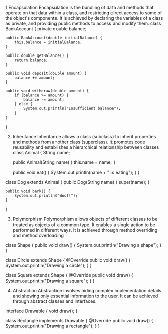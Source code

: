 1.Encapsulation
Encapsulation is the bundling of data and methods that operate on that data within a class, and restricting direct access to some of the object's components. 
It is achieved by declaring the variables of a class as private, and providing public methods to access and modify them.
class BankAccount {
    private double balance;

    public BankAccount(double initialBalance) {
        this.balance = initialBalance;
    }

    public double getBalance() {
        return balance;
    }

    public void deposit(double amount) {
        balance += amount;
    }

    public void withdraw(double amount) {
        if (balance >= amount) {
            balance -= amount;
        } else {
            System.out.println("Insufficient balance");
        }
    }
}


2. Inheritance
Inheritance allows a class (subclass) to inherit properties and methods from another class (superclass). 
It promotes code reusability and establishes a hierarchical relationship between classes
class Animal {
    String name;

    public Animal(String name) {
        this.name = name;
    }

    public void eat() {
        System.out.println(name + " is eating");
    }
}

class Dog extends Animal {
    public Dog(String name) {
        super(name);
    }

    public void bark() {
        System.out.println("Woof!");
    }
}


3. Polymorphism
Polymorphism allows objects of different classes to be treated as objects of a common type.
It enables a single action to be performed in different ways. It is achieved through method overriding and method overloading

class Shape {
    public void draw() {
        System.out.println("Drawing a shape");
    }
}

class Circle extends Shape {
    @Override
    public void draw() {
        System.out.println("Drawing a circle");
    }
}

class Square extends Shape {
    @Override
    public void draw() {
        System.out.println("Drawing a square");
    }
}


4. Abstraction
Abstraction involves hiding complex implementation details and showing only essential information to the user. 
It can be achieved through abstract classes and interfaces.

interface Drawable {
    void draw();
}

class Rectangle implements Drawable {
    @Override
    public void draw() {
        System.out.println("Drawing a rectangle");
    }
}
